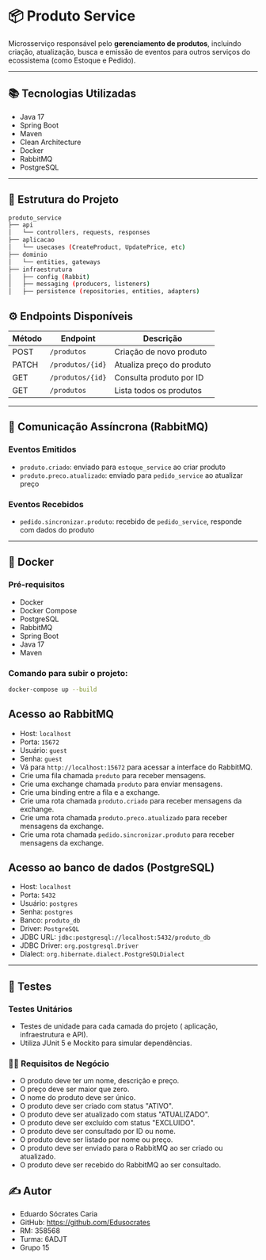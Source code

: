 # 📦 Produto Service

Microsserviço responsável pelo **gerenciamento de produtos**, incluindo criação, atualização, busca e emissão de eventos para outros serviços do ecossistema (como Estoque e Pedido).

---

## 📚 Tecnologias Utilizadas

- Java 17
- Spring Boot
- Maven
- Clean Architecture
- Docker
- RabbitMQ
- PostgreSQL

---

## 📁 Estrutura do Projeto
```bash
produto_service
├── api
│   └── controllers, requests, responses
├── aplicacao
│   └── usecases (CreateProduct, UpdatePrice, etc)
├── dominio
│   └── entities, gateways
├── infraestrutura
│   ├── config (Rabbit)
│   ├── messaging (producers, listeners)
│   ├── persistence (repositories, entities, adapters)

```


## ⚙️ Endpoints Disponíveis

| Método | Endpoint            | Descrição                  |
|--------|---------------------|----------------------------|
| POST   | `/produtos`         | Criação de novo produto    |
| PATCH  | `/produtos/{id}`    | Atualiza preço do produto  |
| GET    | `/produtos/{id}`    | Consulta produto por ID    |
| GET    | `/produtos`         | Lista todos os produtos    |


---

## 🔁 Comunicação Assíncrona (RabbitMQ)

### Eventos Emitidos

- `produto.criado`: enviado para `estoque_service` ao criar produto
- `produto.preco.atualizado`: enviado para `pedido_service` ao atualizar preço

### Eventos Recebidos

- `pedido.sincronizar.produto`: recebido de `pedido_service`, responde com dados do produto

---

## 🐳 Docker

### Pré-requisitos
- Docker
- Docker Compose
- PostgreSQL
- RabbitMQ
- Spring Boot
- Java 17
- Maven

### Comando para subir o projeto:
```bash
docker-compose up --build
```
## Acesso ao RabbitMQ
- Host: `localhost`
- Porta: `15672`
- Usuário: `guest`
- Senha: `guest`
- Vá para `http://localhost:15672` para acessar a interface do RabbitMQ.
- Crie uma fila chamada `produto` para receber mensagens.
- Crie uma exchange chamada `produto` para enviar mensagens.
- Crie uma binding entre a fila e a exchange.
- Crie uma rota chamada `produto.criado` para receber mensagens da exchange.
- Crie uma rota chamada `produto.preco.atualizado` para receber mensagens da exchange.
- Crie uma rota chamada `pedido.sincronizar.produto` para receber mensagens da exchange.

## Acesso ao banco de dados (PostgreSQL)
- Host: `localhost`
- Porta: `5432`
- Usuário: `postgres`
- Senha: `postgres`
- Banco: `produto_db`
- Driver: `PostgreSQL`
- JDBC URL: `jdbc:postgresql://localhost:5432/produto_db`
- JDBC Driver: `org.postgresql.Driver`
- Dialect: `org.hibernate.dialect.PostgreSQLDialect`

---
## 🧪 Testes
### Testes Unitários
- Testes de unidade para cada camada do projeto ( aplicação, infraestrutura e API).
- Utiliza JUnit 5 e Mockito para simular dependências.


### 👨‍💻 Requisitos de Negócio
- O produto deve ter um nome, descrição e preço.
- O preço deve ser maior que zero.
- O nome do produto deve ser único.
- O produto deve ser criado com status "ATIVO".
- O produto deve ser atualizado com status "ATUALIZADO".
- O produto deve ser excluído com status "EXCLUIDO".
- O produto deve ser consultado por ID ou nome.
- O produto deve ser listado por nome ou preço.
- O produto deve ser enviado para o RabbitMQ ao ser criado ou atualizado.
- O produto deve ser recebido do RabbitMQ ao ser consultado.


## ✍️ Autor
- Eduardo Sócrates Caria
- GitHub: https://github.com/Edusocrates
- RM: 358568
- Turma: 6ADJT
- Grupo 15

